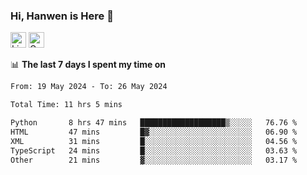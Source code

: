 ### Hi, Hanwen is Here 👋
<p>
	<a href="https://www.linkedin.com/in/liu-hanwen/"><img src="https://img.shields.io/badge/@hanwen-0A66C2?style=flat&logo=LinkedIn&logoColor=white" alt="Linkedin"  height="25px"/></a> 
	<a href="https://scholar.google.com/citations?user=HDF0su0AAAAJ"><img src="https://img.shields.io/badge/scholar-4385FE.svg?&style=plastic&logo=google-scholar&logoColor=white" alt="Google Scholar" height="25px"> </a>
</p>

📊 **The last 7 days I spent my time on** 
<!--START_SECTION:waka-->

```txt
From: 19 May 2024 - To: 26 May 2024

Total Time: 11 hrs 5 mins

Python       8 hrs 47 mins   ███████████████████▒░░░░░   76.76 %
HTML         47 mins         █▓░░░░░░░░░░░░░░░░░░░░░░░   06.90 %
XML          31 mins         █░░░░░░░░░░░░░░░░░░░░░░░░   04.56 %
TypeScript   24 mins         █░░░░░░░░░░░░░░░░░░░░░░░░   03.63 %
Other        21 mins         ▓░░░░░░░░░░░░░░░░░░░░░░░░   03.17 %
```

<!--END_SECTION:waka-->


<!--
**david990917/david990917** is a ✨ _special_ ✨ repository because its `README.md` (this file) appears on your GitHub profile.

Here are some ideas to get you started:

- 🔭 I’m currently working on ...
- 🌱 I’m currently learning ...
- 👯 I’m looking to collaborate on ...
- 🤔 I’m looking for help with ...
- 💬 Ask me about ...
- 📫 How to reach me: ...
- 😄 Pronouns: ...
- ⚡ Fun fact: ...
-->
